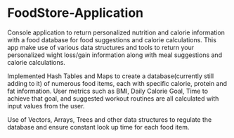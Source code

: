 # FoodStore-Application
Console application to return personalized nutrition and calorie information with a food database for food suggestions and calorie calculations. This app make use of various data structures and tools to return your personalized wight loss/gain information along with meal suggestions and calorie calculations.

Implemented Hash Tables and Maps to create a database(currently still adding to it) of numerous food items, each with specific calorie, protein and fat information. User metrics such as BMI, Daily Calorie Goal, Time to achieve that goal, and suggested workout routines are all calculated with input values from the user.

Use of Vectors, Arrays, Trees and other data structures to regulate the database and ensure constant look up time for each food item.
